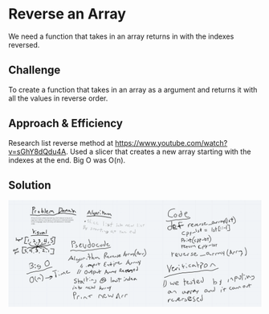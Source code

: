 # Reverse an Array
<!-- Short summary or background information -->
We need a function that takes in an array returns in with the indexes reversed.


## Challenge
<!-- Description of the challenge -->
To create a function that takes in an array as a argument and returns it with all the values in reverse order.

## Approach & Efficiency
<!-- What approach did you take? Why? What is the Big O space/time for this approach? -->
Research list reverse method at https://www.youtube.com/watch?v=sGhY8dQdu4A. Used a slicer that creates a new array starting with the indexes at the end. Big O was O(n).

## Solution
<!-- Embedded whiteboard image -->
![image](../assets/reverseWhiteboard.png)